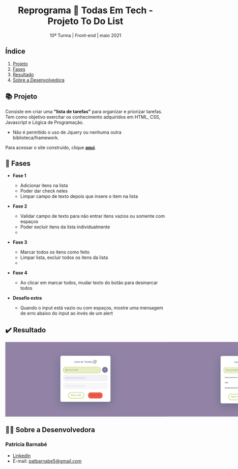<h1 align="center">Reprograma 💜 Todas Em Tech - Projeto To Do List </h1>

<p align="center">10ª Turma | Front-end | maio 2021 </p>

## Índice

1. [Projeto](#-projeto)
2. [Fases](#-fases)
3. [Resultado](#%EF%B8%8F-resultado)
4. [Sobre a Desenvolvedora](#-sobre-a-desenvolvedora)

## 📚 Projeto
Consiste em criar uma **"lista de tarefas"** para organizar e priorizar tarefas.
Tem como objetivo exercitar os conhecimento adquiridos em HTML, CSS, Javascript e Lógica de Programação.

- Não é permitido o uso de Jquery ou nenhuma outra biblioteca/framework.

Para acessar o site construído, clique [**aqui**](https://todolist-reprograma.netlify.app/).

## 🎯 Fases

- **Fase 1**
    - Adicionar itens na lista
    - Poder dar check neles
    - Limpar campo de texto depois que insere o item na lista
    
- **Fase 2**
    - Validar campo de texto para não entrar itens vazios ou somente com espaços
    - Poder excluir itens da lista individualmente
    - 
- **Fase 3**
    - Marcar todos os itens como feito
    - Limpar lista, excluir todos os itens da lista
    - 
- **Fase 4**
    - Ao clicar em marcar todos, mudar texto do botão para desmarcar todos

- **Desafio extra**
    - Quando o input está vazio ou com espaços, mostre uma mensagem de erro abaixo do input ao invés de um alert

## ✔️ Resultado
<div style="display: flex" align="center">
  <img align="center" alt="gif-result1" src="./patricia-barnabe/img/result1.png"><br><br>
  <img align="center" alt="gif-result2" src="./patricia-barnabe/img/result2.png"><br><br>
</div>

## 👩‍💻 Sobre a Desenvolvedora
### Patrícia Barnabé

- [LinkedIn](https://www.linkedin.com/in/patriciabarnabe)
- E-mail: patbarnabe5@gmail.com
